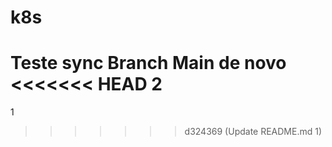 # k8s
Teste sync Branch Main
de novo
<<<<<<< HEAD
2
=======
1

>>>>>>> d324369 (Update README.md 1)
